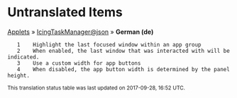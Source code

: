 # Untranslated Items
[Applets](../../../README.md) &#187; [IcingTaskManager@json](../README.md) &#187; **German (de)**

       1	Highlight the last focused window within an app group
       2	When enabled, the last window that was interacted with will be indicated.
       3	Use a custom width for app buttons
       4	When disabled, the app button width is determined by the panel height.

<sup>This translation status table was last updated on 2017-09-28, 16:52 UTC.</sup>
